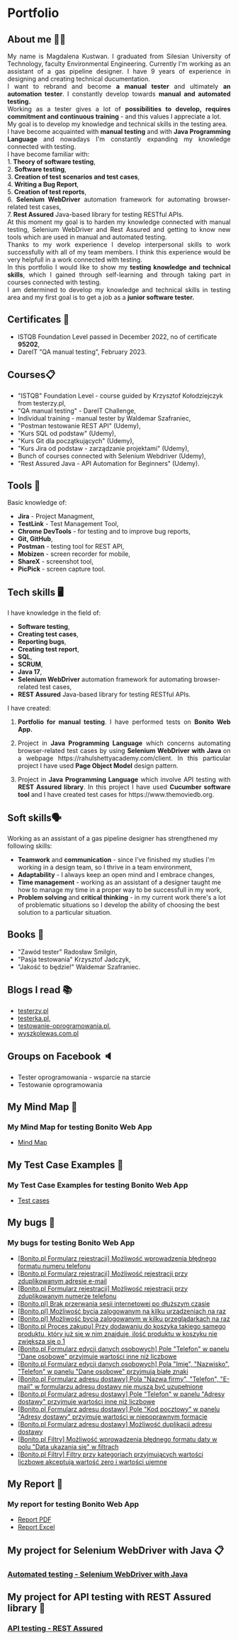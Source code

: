 # Portfolio
## About me 👱‍♀️
<p align="justify">My name is Magdalena Kustwan. I graduated from Silesian University of Technology, faculty Environmental Engineering. Currently I'm working as an assistant of a gas pipeline designer. I have 9 years of experience in designing and creating technical ducumentation.
<br>I want to rebrand and become <strong>a manual tester</strong> and ultimately <strong>an automation tester</strong>. I constantly develop towards <strong>manual and automated testing.</strong>
<br>Working as a tester gives a lot of <strong>possibilities to develop, requires commitment and continuous training</strong> - and this values I appreciate a lot.
<br>My goal is to develop my knowledge and technical skills in the testing area.
<br>I have become acquainted with <strong>manual testing</strong> and with <strong>Java Programming Language</strong> and nowadays I'm constantly expanding my knowledge connected with testing.
<br>I have become familiar with:
<br>1.<strong> Theory of software testing</strong>,
<br>2.<strong> Software testing</strong>,
<br>3.<strong> Creation of test scenarios and test cases</strong>,
<br>4.<strong> Writing a Bug Report</strong>,
<br>5.<strong> Creation of test reports</strong>,
<br>6.<strong> Selenium WebDriver</strong> automation framework for automating browser-related test cases,
<br>7.<strong> Rest Assured</strong> Java-based library for testing RESTful APIs.
<br>At this moment my goal is to harden my knowledge connected with manual testing, Selenium WebDriver and Rest Assured and getting to know new tools which are used in manual and automated testing.
<br>Thanks to my work experience I develop interpersonal skills to work successfully with all of my team members. I think this experience would be very helpfull in a work connected with testing.
<br>In this portfolio I would like to show my <strong>testing knowledge and technical skills</strong>, which I gained through self-learning and through taking part in courses connected with testing.
<br>I am determined to develop my knowledge and technical skills in testing area and my first goal is to get a job as a <strong>junior software tester.</strong></p> 

## Certificates 📜
* ISTQB Foundation Level passed in December 2022, no of certificate <strong>95202</strong>,
* DareIT "QA manual testing", February 2023.
## Courses📋
* "ISTQB" Foundation Level - course guided by Krzysztof Kołodziejczyk from testerzy.pl,
* "QA manual testing" - DareIT Challenge,
* Individual training - manual tester by Waldemar Szafraniec,
* "Postman testowanie REST API" (Udemy),
* "Kurs SQL od podstaw" (Udemy),
* "Kurs Git dla początkujących" (Udemy),
* "Kurs Jira od podstaw - zarządzanie projektami" (Udemy),
* Bunch of courses connected with Selenium Webdriver (Udemy),
* "Rest Assured Java - API Automation for Beginners" (Udemy). 
## Tools 🔧
Basic knowledge of:
* <strong>Jira</strong> - Project Managment,
* <strong>TestLink</strong> - Test Management Tool,
* <strong>Chrome DevTools</strong> - for testing and to improve bug reports,
* <strong>Git, GitHub</strong>,
* <strong>Postman</strong> - testing tool for REST API,
* <strong>Mobizen</strong> - screen recorder for mobile,
* <strong>ShareX</strong> - screenshot tool,
* <strong>PicPick</strong> - screen capture tool.

## Tech skills 🖥
I have knowledge in the field of:
* <strong>Software testing</strong>,
* <strong>Creating test cases</strong>,
* <strong>Reporting bugs</strong>,
* <strong>Creating test report</strong>,
* <strong>SQL</strong>,
* <strong>SCRUM</strong>,
* <strong>Java 17</strong>,
* <strong>Selenium WebDriver</strong> automation framework for automating browser-related test cases,
* <strong>REST Assured</strong> Java-based library for testing RESTful APIs.

I have created:
1. <p align="justify"><strong>Portfolio for manual testing</strong>. I have performed tests on <strong>Bonito Web App.</strong></p>
1. <p align="justify">Project in <strong>Java Programming Language</strong> which concerns automating browser-related test cases by using <strong>Selenium WebDriver with Java </strong>on a webpage https://rahulshettyacademy.com/client. In this particular project I have used <strong>Page Object Model</strong> design pattern.</p>
2. <p align="justify">Project in <strong>Java Programming Language</strong> which involve API testing with <strong>REST Assured library</strong>. In this project I have used <strong>Cucumber software tool</strong> and I have created test cases for https://www.themoviedb.org.</p>

## Soft skills🗣️
Working as an assistant of a gas pipeline designer has strengthened my following skills:
* <strong>Teamwork</strong> and <strong>communication</strong> - since I've finished my studies I'm working in a design team, so I thrive in a team environment,
* <strong>Adaptability</strong> - I always keep an open mind and I embrace changes,
* <strong>Time management</strong> - working as an assistant of a designer taught me how to manage my time in a proper way to be successfull in my work,
* <strong>Problem solving</strong> and <strong>critical thinking</strong> - in my current work there's a lot of problematic situations so I develop the ability of choosing the best solution to a particular situation.
## Books 📖
* "Zawód tester" Radosław Smilgin,
* "Pasja testowania" Krzysztof Jadczyk,
* "Jakość to będzie!" Waldemar Szafraniec.
## Blogs I read 📚
* <a href="http://testerzy.pl/" target="_blank" rel="noopener">testerzy.pl</a>
* [testerka.pl](https://testerka.pl),
* [testowanie-oprogramowania.pl](https://testowanie-oprogramowania.pl/blog/),
* [wyszkolewas.com.pl](https://www.wyszkolewas.com.pl/blog/)
## Groups on Facebook :speaker:
* Tester oprogramowania - wsparcie na starcie
* Testowanie oprogramowania
##  My Mind Map :milky_way:
### My Mind Map for testing Bonito Web App
* [Mind Map](https://drive.google.com/file/d/1SiH0awtUdy8M07tnhN_ETKIY7hcF6J-M/view?usp=drive_link)
##  My Test Case Examples :notebook_with_decorative_cover:
### My Test Case Examples for testing Bonito Web App
* [Test cases](https://drive.google.com/file/d/1Ss9hLJzikIKU44xxmkLeWAM-9RKv3QeA/view?usp=drive_link)
##  My bugs :bug:
### My bugs for testing Bonito Web App
* [[Bonito.pl Formularz rejestracji] Możliwość wprowadzenia błędnego formatu numeru telefonu](https://drive.google.com/file/d/1RsyaOGIA-Wld6isI-jBmCcKvZd8sptQq/view?usp=drive_link)
* [[Bonito.pl Formularz rejestracji] Możliwość rejestracji przy zduplikowanym adresie e-mail](https://drive.google.com/file/d/1t5zps5TwRjpsFaOzV9lC4GXSHiFAjEmZ/view?usp=drive_link)
* [[Bonito.pl Formularz rejestracji] Możliwość rejestracji przy zduplikowanym numerze telefonu](https://drive.google.com/file/d/18XvAuDzkVmNP3fn82eYi7CYqFpStaMk4/view?usp=drive_link)
* [[Bonito.pl] Brak przerwania sesji internetowej po dłuższym czasie](https://drive.google.com/file/d/1RWIqaPIJeNAfDm3aq00NkpWE-7wmCHGO/view?usp=drive_link)
* [[Bonito.pl] Możliwość bycia zalogowanym na kilku urządzeniach na raz](https://drive.google.com/file/d/1pT_ce7kaR4hblHXCKxSFoN0hCrpvGGUx/view?usp=drive_link)
* [[Bonito.pl] Możliwość bycia zalogowanym w kilku przeglądarkach na raz](https://drive.google.com/file/d/17_XCNpf_hS8JfmnyWnCYxTfP7873y4jr/view?usp=drive_link)
* [[Bonito.pl Proces zakupu] Przy dodawaniu do koszyka takiego samego produktu, który już się w nim znajduje, ilość produktu w koszyku nie zwiększa się o 1](https://drive.google.com/file/d/1tFPhj1bDunrJ511TSF-WgAHGqHDSGUZG/view?usp=drive_link)
* [[Bonito.pl Formularz edycji danych osobowych] Pole "Telefon" w panelu "Dane osobowe" przyjmuje wartości inne niż liczbowe](https://drive.google.com/file/d/1a1JXFeY_BZbASdXJNiJD3gR1pCNNA-Tg/view?usp=drive_link)
* [[Bonito.pl Formularz edycji danych osobowych] Pola "Imię", "Nazwisko", "Telefon" w panelu "Dane osobowe" przyjmują białe znaki](https://drive.google.com/file/d/11012LeXbdtV6kELPDF6384n66k8dz1en/view?usp=drive_link)
* [[Bonito.pl Formularz adresu dostawy] Pola "Nazwa firmy", "Telefon", "E-mail" w formularzu adresu dostawy nie muszą być uzupełnione](https://drive.google.com/file/d/1Xwmp_qoCmNNNi2FJP6eeuU5c07hEiZu8/view?usp=drive_link)
* [[Bonito.pl Formularz adresu dostawy] Pole "Telefon" w panelu "Adresy dostawy" przyjmuje wartości inne niż liczbowe](https://drive.google.com/file/d/1_L87SnwdjH2Gx7DOEiU9mX0SCu0L-tRb/view?usp=drive_link)
* [[Bonito.pl Formularz adresu dostawy] Pole "Kod pocztowy" w panelu "Adresy dostawy" przyjmuje wartości w niepoprawnym formacie](https://drive.google.com/file/d/1QWX-JLmWkZxgPYdwo7tYgwiJPMxpS3p_/view?usp=drive_link)
* [[Bonito.pl Formularz adresu dostawy] Możliwość duplikacji adresu dostawy](https://drive.google.com/file/d/1zUzsdMhGXL5Zw5EC7QB65iDdCX7zPYtN/view?usp=drive_link)
* [[Bonito.pl Filtry] Możliwość wprowadzenia błędnego formatu daty w polu "Data ukazania się" w filtrach](https://drive.google.com/file/d/1l_e4eVpwE3b9lSxVYPt4pAPA6K7maPWA/view?usp=drive_link)
* [[Bonito.pl Filtry] Filtry przy kategoriach przyjmujących wartości liczbowe akceptują wartość zero i wartości ujemne](https://drive.google.com/file/d/18-FHbsNZPiWcdtHdckIB6rPQ5EmSireV/view?usp=drive_link)
##  My Report :page_with_curl:
### My report for testing Bonito Web App
* [Report PDF](https://drive.google.com/file/d/1xO8NXEh7X5dY9FdCgoWJsPjXD95NsW_R/view?usp=drive_link)
* [Report Excel](https://docs.google.com/spreadsheets/d/1i1m2F7Nacsb355RMRLeRaLnygESwk5ac/edit?usp=drive_link&ouid=107223982613391859063&rtpof=true&sd=true)
## My project for Selenium WebDriver with Java :clipboard:
### [Automated testing - Selenium WebDriver with Java](https://github.com/MKustwan/SeleniumWebDriver)
## My project for API testing with REST Assured library :page_facing_up:
### [API testing - REST Assured](https://github.com/MKustwan/RestAssured)

